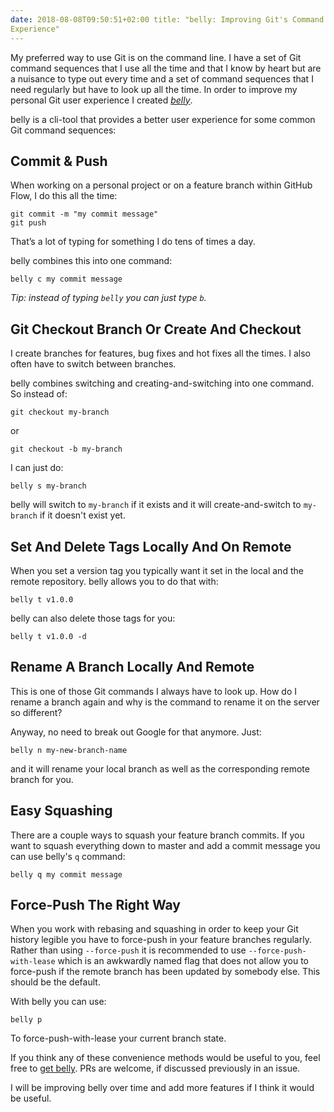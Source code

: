 ```yaml
---
date: 2018-08-08T09:50:51+02:00 title: "belly: Improving Git's Command Line User
Experience"
---
```


My preferred way to use Git is on the command line. I have a set of Git command
sequences that I use all the time and that I know by heart but are a nuisance to
type out every time and a set of command sequences that I need regularly but
have to look up all the time. In order to improve my personal Git user
experience I created [_belly_](https://github.com/kahlil/belly).

belly is a cli-tool that provides a better user experience for some common Git
command sequences:

## Commit & Push
When working on a personal project or on a feature branch within GitHub Flow, I
do this all the time:

```
git commit -m "my commit message"
git push
```

That’s a lot of typing for something I do tens of times a day.

belly combines this into one command:

```
belly c my commit message
```

_Tip: instead of typing `belly` you can just type `b`._

## Git Checkout Branch Or Create And Checkout
I create branches for features, bug fixes and hot fixes all the times. I also
often have to switch between branches. 

belly combines switching and creating-and-switching into one command. So instead
of: 

```
git checkout my-branch
```

or 

```
git checkout -b my-branch
```

I can just do: 

```
belly s my-branch
```

belly will switch to `my-branch` if it exists and it will create-and-switch to
`my-branch` if it doesn't exist yet.

## Set And Delete Tags Locally And On Remote
When you set a version tag you typically want it set in the local and the remote
repository. belly allows you to do that with: 

```
belly t v1.0.0
```

belly can also delete those tags for you: 

```
belly t v1.0.0 -d
```

## Rename A Branch Locally And Remote
This is one of those Git commands I always have to look up. How do I rename a
branch again and why is the command to rename it on the server so different?

Anyway, no need to break out Google for that anymore. Just:

```
belly n my-new-branch-name
```

and it will rename your local branch as well as the corresponding remote branch
for you.

## Easy Squashing
There are a couple ways to squash your feature branch commits. If you want to
squash everything down to master and add a commit message you can use belly's
`q` command: 

```
belly q my commit message
```

## Force-Push The Right Way
When you work with rebasing and squashing in order to keep your Git history
legible you have to force-push in your feature branches regularly. Rather than
using `--force-push` it is recommended to use `--force-push-with-lease` which is
an awkwardly named flag that does not allow you to force-push if the remote
branch has been updated by somebody else. This should be the default. 

With belly you can use: 

```
belly p
```

To force-push-with-lease your current branch state. 

If you think any of these convenience methods would be useful to you, feel free
to [get belly](https://github.com/kahlil/belly). PRs are welcome, if discussed
previously in an issue.

I will be improving belly over time and add more features if I think it would be
useful.



